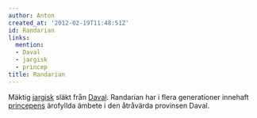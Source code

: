 ```yaml
---
author: Anton
created_at: '2012-02-19T11:48:51Z'
id: Randarian
links:
  mention:
  - Daval
  - jargisk
  - princep
title: Randarian
---
```


Mäktig [jargisk] släkt från [Daval]. Randarian har i flera generationer innehaft [princepens]
ärofyllda ämbete i den åtråvärda provinsen Daval.

  [jargisk]: jargisk
  [Daval]: Daval
  [princepens]: princep
